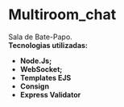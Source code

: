# Multiroom_chat

Sala de Bate-Papo.<br> 
**Tecnologias utilizadas:**
- **Node.Js;**
- **WebSocket;**
- **Templates EJS**
- **Consign**
- **Express Validator**

